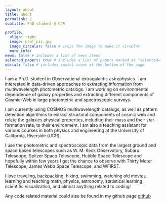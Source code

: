```yaml
---
layout: about
title: about
permalink: /
subtitle: PhD student @ UCR

profile:
  align: right
  image: prof_pic.jpg
  image_circular: false # crops the image to make it circular
  more_info: 
news: false # includes a list of news items
selected_papers: true # includes a list of papers marked as "selected={true}"
social: false # includes social icons at the bottom of the page
---
```

I am a Ph.D. student in Observational extragalactic astrophysics. I am interested in data-driven approaches to extracting information from multiwavelength photometric catalogs. I am working on environmental dependence of galaxy properties and extracting different components of Cosmic-Web in large photometric and spectroscopic surveys.

I am currently using COSMOS multiwavelength catalogs, as well as pattern detection algorithms to extract structural components of cosmic web and relate the galaxies physical properties, including their mass and their star-formation rate, to their environment. I am also a teaching assistant for various courses in both physics and engineering at the University of California, Riverside (UCR). 

I use the photometric and spectroscopic data from the largest ground and space based telescopes such as W. M. Keck Observatory, Subaru Telescope, Spitzer Space Telescope, Hubble Space Telescope and hopefully within few years I get the chance to observe with Thirty Meter Telescope, James Webb Space Telescope, and WFIRST.

I love traveling, backpacking, hiking, swimming, watching old movies, learning and teaching math, physics, astronomy, statistical learning, scientific visualization, and almost anything related to coding!

Any code related material could also be found in my github page [github](https://github.com/sinataamoli)